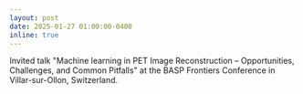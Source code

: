 ```yaml
---
layout: post
date: 2025-01-27 01:00:00-0400
inline: true
---
```


Invited talk "Machine learning in PET Image Reconstruction – Opportunities,
Challenges, and Common Pitfalls" at the
BASP Frontiers Conference in Villar-sur-Ollon, Switzerland.
